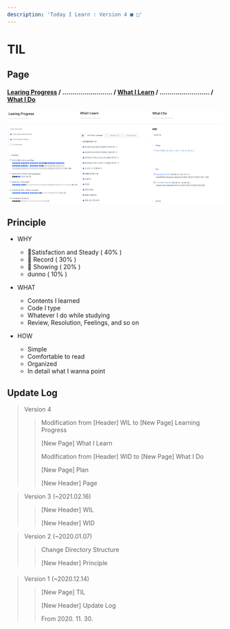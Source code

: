 ```yaml
---
description: 'Today I Learn : Version 4 ■ □'
---
```


# TIL

## Page

#### [Learing Progress](lp.md) / ......................... / [What I Learn](wil.md) / ......................... / [What I Do](wid.md)

![](.gitbook/assets/image%20%28262%29.png)

## Principle

* WHY

  * 🥇Satisfaction and Steady \( 40% \)
  * 🥈 Record \( 30% \)
  * 🥉 Showing \( 20% \)
  *  dunno \( 10% \)

* WHAT

  * Contents I learned
  * Code I type
  * Whatever I do while studying
  * Review,  Resolution, Feelings, and so on

* HOW

  * Simple
  * Comfortable to read
  * Organized
  * In detail what I wanna point 



## Update Log

> Version 4 
>
> > Modification from \[Header\]  WIL to \[New Page\] Learning Progress
> >
> > \[New Page\] What I Learn
> >
> > Modification from \[Header\] WID to \[New Page\] What I Do
> >
> > \[New Page\] Plan
> >
> > \[New Header\] Page



> Version 3 \(~2021.02.16\)
>
> > \[New Header\] WIL
> >
> > \[New Header\] WID



> Version 2 \(~2020.01.07\)
>
> > Change Directory Structure
> >
> > \[New Header\] Principle

#### 

> Version 1 \(~2020.12.14\) 
>
> > \[New Page\] TIL
> >
> > \[New Header\] Update Log
> >
> > From 2020. 11. 30.

## 

